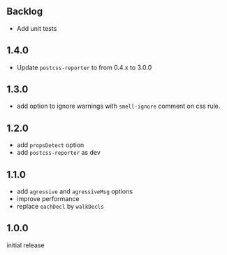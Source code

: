 ## Backlog
- Add unit tests

## 1.4.0
- Update `postcss-reporter` to from 0.4.x to 3.0.0

## 1.3.0
- add option to ignore warnings with `smell-ignore` comment on css rule.

## 1.2.0
- add `propsDetect` option
- add `postcss-reporter` as dev

## 1.1.0
- add `agressive` and `agressiveMsg` options
- improve performance
- replace `eachDecl` by `walkDecls`

## 1.0.0
initial release

